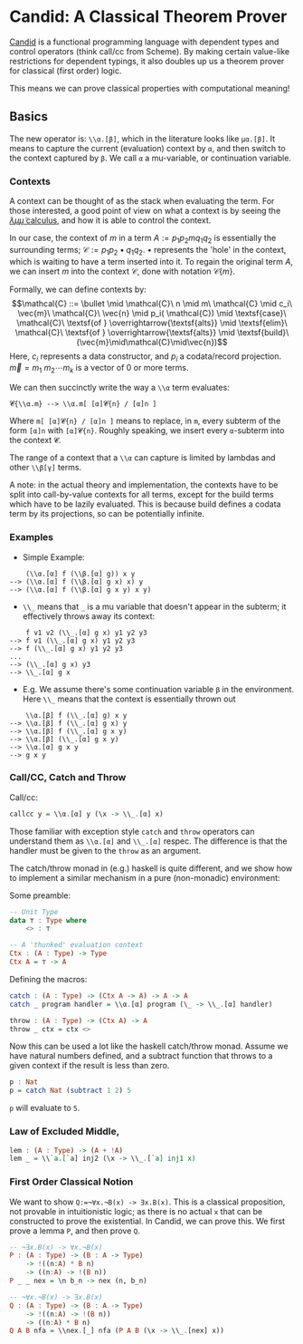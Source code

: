 # Candid: A Classical Theorem Prover
[Candid](https://github.com/david-davies/prover) is a functional programming language with dependent types and control operators (think call/cc from Scheme). By making certain value-like restrictions for dependent typings, it also doubles up us a theorem prover for classical (first order) logic. 

This means we can prove classical properties with computational meaning!

## Basics
The new operator is: ``\\α.[β]``, which in the literature looks like `μα.[β]`. It means to capture the current (evaluation) context by `α`, and then switch to the context captured by `β`. We call `α` a mu-variable, or continuation variable.

### Contexts
A context can be thought of as the stack when evaluating the term. For those interested, a good point of view on what a context is by seeing the [$λμ\tilde{μ}$ calculus](https://hal.inria.fr/file/index/docid/156377/filename/icfp-CuHer00-duality_errata.pdf), and how it is able to control the context.

In our case, the context of $m$ in a term $A:=p_1 p_2 m q_1 q_2$ is essentially the surrounding terms; $\mathcal{C}:=p_1 p_2 \bullet q_1 q_2$. $\bullet$ represents the 'hole' in the context, which is waiting to have a term inserted into it. To regain the original term $A$, we can insert $m$ into the context $\mathcal{C}$, done with notation $\mathcal{C}\{m\}$.

Formally, we can define contexts by:
$$\mathcal{C} ::= \bullet \mid \mathcal{C}\ n 
\mid m\ \mathcal{C} 
\mid c_i\ \vec{m}\ \mathcal{C}\ \vec{n}
\mid p_i( \mathcal{C})
\mid \textsf{case}\ \mathcal{C}\ \textsf{of } \overrightarrow{\textsf{alts}}
\mid \textsf{elim}\ \mathcal{C}\ \textsf{of } \overrightarrow{\textsf{alts}}
\mid \textsf{build}\ (\vec{m}\mid\mathcal{C}\mid\vec{n})$$
Here, $c_i$ represents a data constructor, and $p_i$ a codata/record projection. $\vec{m}=m_1\ m_2 \cdots m_k$ is a vector of 0 or more terms.

We can then succinctly write the way a `\\α` term evaluates:
```
𝓒{\\α.m} --> \\α.m[ [α]𝓒{n} / [α]n ]
```
Where `m[ [α]𝓒{n} / [α]n ]` means to replace, in `m`, every subterm of the form `[α]n` with `[α]𝓒{n}`. Roughly speaking, we insert every `α`-subterm into the context `𝓒`.

The range of a context that a `\\α` can capture is limited by lambdas and other `\\β[γ]` terms. 

A note: in the actual theory and implementation, the contexts have to be split into call-by-value contexts for all terms, except for the $\textsf{build}$ terms which have to be lazily evaluated. This is because $\textsf{build}$ defines a codata term by its projections, so can be potentially infinite.

### Examples
- Simple Example:
```
    (\\α.[α] f (\\β.[α] g)) x y
--> (\\α.[α] f (\\β.[α] g x) x) y
--> (\\α.[α] f (\\β.[α] g x y) x y)
```
- `\\_` means that `_` is a mu variable that doesn't appear in the subterm; it effectively throws away its context:
```
    f v1 v2 (\\_.[α] g x) y1 y2 y3
--> f v1 (\\_.[α] g x) y1 y2 y3
--> f (\\_.[α] g x) y1 y2 y3
...
--> (\\_.[α] g x) y3
--> \\_.[α] g x 
```




- E.g. We assume there's some continuation variable `β` in the environment. Here `\\_` means that the context is essentially thrown out
```
    \\α.[β] f (\\_.[α] g) x y
--> \\α.[β] f (\\_.[α] g x) y
--> \\α.[β] f (\\_.[α] g x y)
--> \\α.[β] (\\_.[α] g x y)
--> \\α.[α] g x y
--> g x y
```

### Call/CC, Catch and Throw

Call/cc:
```haskell
callcc y = \\α.[α] y (\x -> \\_.[α] x)
```

Those familiar with exception style `catch` and `throw` operators can understand them as `\\α.[α]` and `\\_.[α]` respec. The difference is that the handler must be given to the `throw` as an argument.

The catch/throw monad in (e.g.) haskell is quite different, and we show how to implement a similar mechanism in a pure (non-monadic) environment:

Some preamble:
```haskell
-- Unit Type
data ⊤ : Type where
    <> : ⊤

-- A 'thunked' evaluation context
Ctx : (A : Type) -> Type
Ctx A = ⊤ -> A
```

Defining the macros:

```haskell
catch : (A : Type) -> (Ctx A -> A) -> A -> A
catch _ program handler = \\α.[α] program (\_ -> \\_.[α] handler)

throw : (A : Type) -> (Ctx A) -> A
throw _ ctx = ctx <>
```

Now this can be used a lot like the haskell catch/throw monad. Assume we have natural numbers defined, and a subtract function that throws to a given context if the result is less than zero.

```haskell
p : Nat
p = catch Nat (subtract 1 2) 5
```
`p` will evaluate to `5`.

### Law of Excluded Middle, 
```haskell
lem : (A : Type) -> (A + !A)
lem _ = \\`a.[`a] inj2 (\x -> \\_.[`a] inj1 x)
```

### First Order Classical Notion

We want to show `Q:=¬∀x.¬B(x) -> ∃x.B(x)`. This is a classical proposition, not provable in intuitionistic logic; as there is no actual `x` that can be constructed to prove the existential. In Candid, we can prove this. We first prove a lemma `P`, and then prove `Q`.
```haskell
-- ¬∃x.B(x) -> ∀x.¬B(x)
P : (A : Type) -> (B : A -> Type) 
    -> !((n:A) * B n) 
    -> ((n:A) -> !(B n))
P _ _ nex = \n b_n -> nex (n, b_n)

-- ¬∀x.¬B(x) -> ∃x.B(x)
Q : (A : Type) -> (B : A -> Type) 
    -> !((n:A) -> !(B n)) 
    -> ((n:A) * B n)
Q A B nfa = \\nex.[_] nfa (P A B (\x -> \\_.[nex] x))
```


